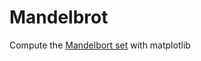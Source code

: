 # Mandelbrot

Compute the [Mandelbort set](https://en.wikipedia.org/wiki/Mandelbrot_set) with matplotlib
